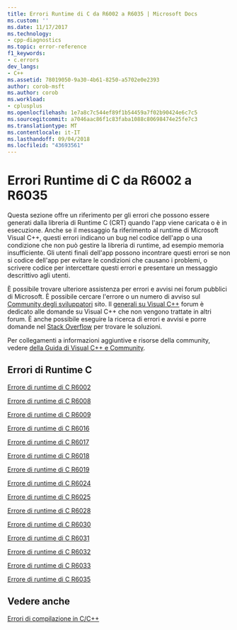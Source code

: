 ```yaml
---
title: Errori Runtime di C da R6002 a R6035 | Microsoft Docs
ms.custom: ''
ms.date: 11/17/2017
ms.technology:
- cpp-diagnostics
ms.topic: error-reference
f1_keywords:
- c.errors
dev_langs:
- C++
ms.assetid: 78019050-9a30-4b61-8250-a5702e0e2393
author: corob-msft
ms.author: corob
ms.workload:
- cplusplus
ms.openlocfilehash: 1e7a8c7c544ef89f1b54459a7f02b90424e6c7c5
ms.sourcegitcommit: a7046aac86f1c83faba1088c80698474e25fe7c3
ms.translationtype: MT
ms.contentlocale: it-IT
ms.lasthandoff: 09/04/2018
ms.locfileid: "43693561"
---
```

# <a name="c-runtime-errors-r6002-through-r6035"></a>Errori Runtime di C da R6002 a R6035

Questa sezione offre un riferimento per gli errori che possono essere generati dalla libreria di Runtime C (CRT) quando l'app viene caricata o è in esecuzione. Anche se il messaggio fa riferimento al runtime di Microsoft Visual C++, questi errori indicano un bug nel codice dell'app o una condizione che non può gestire la libreria di runtime, ad esempio memoria insufficiente. Gli utenti finali dell'app possono incontrare questi errori se non si codice dell'app per evitare le condizioni che causano i problemi, o scrivere codice per intercettare questi errori e presentare un messaggio descrittivo agli utenti.

È possibile trovare ulteriore assistenza per errori e avvisi nei forum pubblici di Microsoft. È possibile cercare l'errore o un numero di avviso sul [Community degli sviluppatori](https://developercommunity.visualstudio.com) sito. Il [generali su Visual C++](https://social.msdn.microsoft.com/Forums/vstudio/en-US/home?forum=vcgeneral) forum è dedicato alle domande su Visual C++ che non vengono trattate in altri forum. È anche possibile eseguire la ricerca di errori e avvisi e porre domande nel [Stack Overflow](http://stackoverflow.com/) per trovare le soluzioni.

Per collegamenti a informazioni aggiuntive e risorse della community, vedere [della Guida di Visual C++ e Community](../../visual-cpp-help-and-community.md).

## <a name="c-runtime-errors"></a>Errori di Runtime C

[Errore di runtime di C R6002](../../error-messages/tool-errors/c-runtime-error-r6002.md)

[Errore di runtime di C R6008](../../error-messages/tool-errors/c-runtime-error-r6008.md)

[Errore di runtime di C R6009](../../error-messages/tool-errors/c-runtime-error-r6009.md)

[Errore di runtime di C R6016](../../error-messages/tool-errors/c-runtime-error-r6016.md)

[Errore di runtime di C R6017](../../error-messages/tool-errors/c-runtime-error-r6017.md)

[Errore di runtime di C R6018](../../error-messages/tool-errors/c-runtime-error-r6018.md)

[Errore di runtime di C R6019](../../error-messages/tool-errors/c-runtime-error-r6019.md)

[Errore di runtime di C R6024](../../error-messages/tool-errors/c-runtime-error-r6024.md)

[Errore di runtime di C R6025](../../error-messages/tool-errors/c-runtime-error-r6025.md)

[Errore di runtime di C R6028](../../error-messages/tool-errors/c-runtime-error-r6028.md)

[Errore di runtime di C R6030](../../error-messages/tool-errors/c-runtime-error-r6030.md)

[Errore di runtime di C R6031](../../error-messages/tool-errors/c-runtime-error-r6031.md)

[Errore di runtime di C R6032](../../error-messages/tool-errors/c-runtime-error-r6032.md)

[Errore di runtime di C R6033](../../error-messages/tool-errors/c-runtime-error-r6033.md)

[Errore di runtime di C R6035](../../error-messages/tool-errors/c-runtime-error-r6035.md)

## <a name="see-also"></a>Vedere anche

[Errori di compilazione in C/C++](../../error-messages/compiler-errors-1/c-cpp-build-errors.md)  